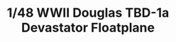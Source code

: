---
layout: product
title: "1/48 WWII Douglas TBD-1a Devastator Floatplane"
price: "7900" 
desc: "Maketa"
img_path: "/assets/img/GWH04812.webp"
brand: "N/A"
available: false
special_offer: false
new: false
soon: false
cat: "010000"
subcat: "010900"
subsubcat: "0N/A"
sifra: "GWH04812"
popular: false
spec: false
---